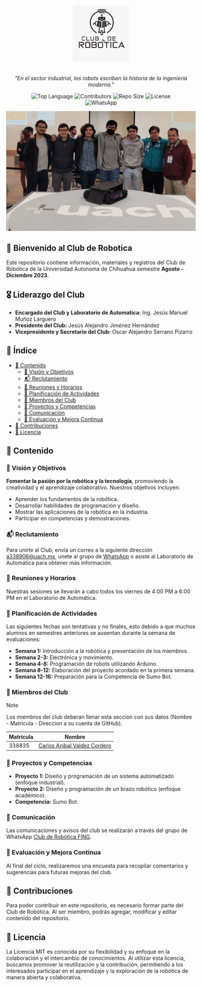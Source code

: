 <h1>
<p align="center">
  <a href="https://day8.github.io/re-frame" target="_blank" rel="noopener noreferrer">
    <img src="./assets/logo.jpg" alt="logo.jpg" width="150">
  </a>
</p>
</h1>

<p align="center">
  <i align="center">"En el sector industrial, los robots escriben la historia de la ingeniería moderna."</i>
</p>

<p align="center">
<img src="https://img.shields.io/github/languages/top/gonnaflick/club-robotica-fing" alt="Top Language">
<img src="https://img.shields.io/github/contributors/gonnaflick/club-robotica-fing" alt="Contributors">
<img src="https://img.shields.io/github/repo-size/gonnaflick/club-robotica-fing" alt="Repo Size">
<img src="https://img.shields.io/github/license/gonnaflick/club-robotica-fing" alt="License">
<br>
<img src="https://img.shields.io/badge/WhatsApp-darkgreen?logo=whatsapp&link=https%3A%2F%2Fchat.whatsapp.com%2FECxJN3R8EFlGwHjqUFfpuz" alt="WhatsApp">
</p>

<p align="center"><a href="https://day8.github.io/re-frame" target="_blank" rel="noopener noreferrer"><img src="./assets/event_megabots.jpg" alt="event_megabots.jpg"></a></p>

## 👋 Bienvenido al Club de Robotica

Este repositorio contiene información, materiales y registros del Club de Robótica de la Universidad Autonoma de Chihuahua semestre **Agosto - Diciembre 2023**.

## 🎖️ Liderazgo del Club

- **Encargado del Club y Laboratorio de Automatica:** Ing. Jesús Manuel Muñoz Larguero
- **Presidente del Club:** Jesús Alejandro Jiménez Hernández
- **Vicepresidente y Secretario del Club:** Oscar Alejandro Serrano Pizarro

## 📌 Índice

- [🤖 Contenido](#-contenido)
  - [🎯 Visión y Objetivos](#visión-y-objetivos)
  - [📬 Reclutamiento](#reclutamiento)
  - [📅 Reuniones y Horarios](#reuniones-y-horarios)
  - [📝 Planificación de Actividades](#planificación-de-actividades)
  - [👥 Miembros del Club](#miembros-del-club)
  - [🔧 Proyectos y Competencias](#proyectos-y-competencias)
  - [💬 Comunicación](#comunicación)
  - [🔄 Evaluación y Mejora Continua](#evaluación-y-mejora-continua)
- [🙌 Contribuciones](#-contribuciones)
- [📄 Licencia](#-licencia)

## 🤖 Contenido

### 🎯 Visión y Objetivos

**Fomentar la pasión por la robótica y la tecnología**, promoviendo la creatividad y el aprendizaje colaborativo. Nuestros objetivos incluyen:

- Aprender los fundamentos de la robótica.
- Desarrollar habilidades de programación y diseño.
- Mostrar las aplicaciones de la robótica en la industria.
- Participar en competencias y demostraciones.

### 📬 Reclutamiento

Para unirte al Club, envía un correo a la siguiente dirección [a338906@uach.mx](mailto:a338906@uach.mx), unete al grupo de [WhatsApp](https://chat.whatsapp.com/ECxJN3R8EFlGwHjqUFfpuz) o asiste al Laboratorio de Automática para obtener más información.

### 📅 Reuniones y Horarios

Nuestras sesiones se llevarán a cabo todos los viernes de 4:00 PM a 6:00 PM en el Laboratorio de Automática.

### 📝 Planificación de Actividades

Las siguientes fechas son tentativas y no finales, esto debido a que muchos alumnos en semestres anteriores se ausentan durante la semana de evaluaciones:

- **Semana 1:** Introducción a la robótica y presentación de los miembros.
- **Semana 2-3:** Electrónica y movimiento.
- **Semana 4-8:** Programación de robots utilizando Arduino.
- **Semana 8-12:** Elaboración del proyecto acordado en la primera semana.
- **Semana 12-16:** Preparación para la Competencia de Sumo Bot.

### 👥 Miembros del Club

> [!NOTE]  
> Los miembros del club deberan llenar esta seccion con sus datos (Nombre - Matricula - Direccion a su cuenta de GitHub).

<table>
  <theader>
    <tr>
      <th style="text-aling: center;">Matricula</th>
      <th style="text-aling: center;">Nombre</th>
    </tr>  
  </theader>
  <tbody style="text-aling: center">
  <tr>
    <td> 338835</td>
    <td><a href ="https://github.com/Anibal-Valdez">Carlos Anibal Valdez Cordero</a></td>
  </tr>
  </tbody>


  
</table>

### 🔧 Proyectos y Competencias

- **Proyecto 1:** Diseño y programación de un sistema automatizado (enfoque industrial).
- **Proyecto 2:** Diseño y programación de un brazo robótico (enfoque académico).
- **Competencia:** Sumo Bot.

### 💬 Comunicación

Las comunicaciones y avisos del club se realizarán a través del grupo de WhatsApp [Club de Robótica FING](https://chat.whatsapp.com/ECxJN3R8EFlGwHjqUFfpuz).

### 🔄 Evaluación y Mejora Continua

Al final del ciclo, realizaremos una encuesta para recopilar comentarios y sugerencias para futuras mejoras del club.

## 👏 Contribuciones

Para poder contribuir en este repositorio, es necesario formar parte del Club de Robótica. Al ser miembro, podrás agregar, modificar y editar contenido del repositorio.

## 📄 Licencia

La Licencia MIT es conocida por su flexibilidad y su enfoque en la colaboración y el intercambio de conocimientos. Al utilizar esta licencia, buscamos promover la reutilización y la contribución, permitiendo a los interesados participar en el aprendizaje y la exploración de la robótica de manera abierta y colaborativa.
